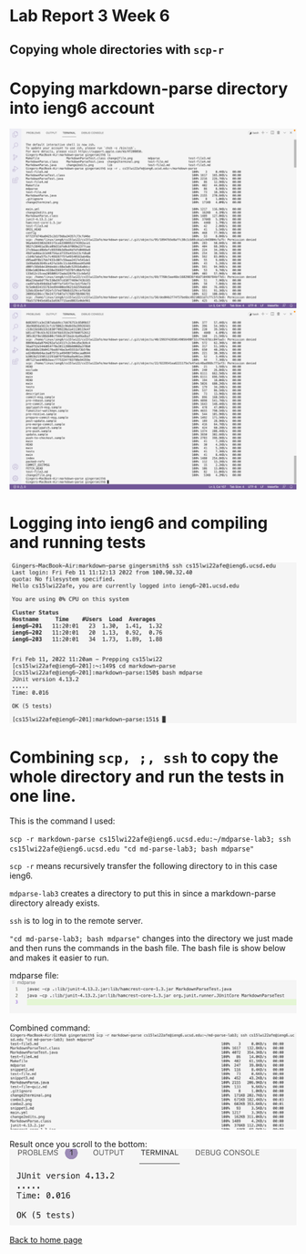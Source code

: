 # Lab Report 3 Week 6

## Copying whole directories with `scp-r`

# Copying markdown-parse directory into ieng6 account

![copying directory](/copyDirect1.png)
![copying directory continued](/copyDirect2.png)

# Logging into ieng6 and compiling and running tests

![running tests](/runOnRemote.png)

# Combining `scp, ;, ssh` to copy the whole directory and run the tests in one line.

This is the command I used: 

`scp -r markdown-parse cs15lwi22afe@ieng6.ucsd.edu:~/mdparse-lab3; ssh cs15lwi22afe@ieng6.ucsd.edu "cd md-parse-lab3; bash mdparse"`

`scp -r` means recursively transfer the following directory to in this case ieng6.

`mdparse-lab3` creates a directory to put this in since a markdown-parse directory already exists.

`ssh` is to log in to the remote server.

`"cd md-parse-lab3; bash mdparse"` changes into the directory we just made and then runs the commands in the bash file. The bash file is show below and makes it easier to run.

mdparse file:
![combo](/screenshot-mdparse.png)

Combined command:
![combo](/combo-command.png)

Result once you scroll to the bottom:
![combo](/result.png)

[Back to home page](index.html)
